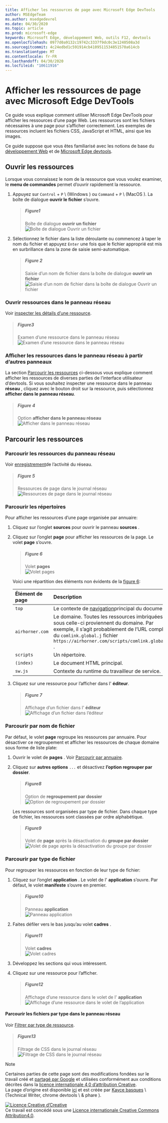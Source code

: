 ```yaml
---
title: Afficher les ressources de page avec Microsoft Edge DevTools
author: MSEdgeTeam
ms.author: msedgedevrel
ms.date: 04/30/2020
ms.topic: article
ms.prod: microsoft-edge
keywords: Microsoft Edge, développement Web, outils F12, devtools
ms.openlocfilehash: 0977d0a9132c19742c3337f9dc0c3e1240508a3d
ms.sourcegitcommit: 4c24edbd1c591914cb4109511534851570a614cb
ms.translationtype: MT
ms.contentlocale: fr-FR
ms.lasthandoff: 04/30/2020
ms.locfileid: "10611916"
---
```

<!-- Copyright Kayce Basques 

   Licensed under the Apache License, Version 2.0 (the "License");
   you may not use this file except in compliance with the License.
   You may obtain a copy of the License at

       https://www.apache.org/licenses/LICENSE-2.0

   Unless required by applicable law or agreed to in writing, software
   distributed under the License is distributed on an "AS IS" BASIS,
   WITHOUT WARRANTIES OR CONDITIONS OF ANY KIND, either express or implied.
   See the License for the specific language governing permissions and
   limitations under the License.  -->  





# Afficher les ressources de page avec Microsoft Edge DevTools   

  

Ce guide vous explique comment utiliser Microsoft Edge DevTools pour afficher les ressources d’une page Web.  Les ressources sont les fichiers nécessaires à une page pour s’afficher correctement.  Les exemples de ressources incluent les fichiers CSS, JavaScript et HTML, ainsi que les images.  

Ce guide suppose que vous êtes familiarisé avec les notions de base du [développement Web][MDNLearnWebDevelopment] et de [Microsoft Edge devtools][MicrosoftEdgeDevTools].  

## Ouvrir les ressources   

Lorsque vous connaissez le nom de la ressource que vous voulez examiner, le **menu de commandes** permet d’ouvrir rapidement la ressource.  

1.  Appuyez sur `Control` + `P` \ (Windows \) ou `Command` + `P` \ (MacOS \).  La boîte de dialogue **ouvrir le fichier** s’ouvre.  
    
    > ##### Figure1  
    > Boîte de dialogue **ouvrir un fichier**  
    > ![Boîte de dialogue Ouvrir un fichier][ImageOpenFile]  
    
1.  Sélectionnez le fichier dans la liste déroulante ou commencez à taper le nom du fichier et appuyez `Enter` une fois que le fichier approprié est mis en surbrillance dans la zone de saisie semi-automatique.  
    
    > ##### Figure 2  
    > Saisie d’un nom de fichier dans la boîte de dialogue **ouvrir un fichier**  
    > ![Saisie d’un nom de fichier dans la boîte de dialogue Ouvrir un fichier][ImageFileSearch]  
    
### Ouvrir ressources dans le panneau réseau   

Voir [inspecter les détails d’une ressource][DevtoolsNetworkInspectDetailsResource].  

> ##### Figure3  
> Examen d’une ressource dans le panneau réseau  
> ![Examen d’une ressource dans le panneau réseau][ImageNetworkResponse]  

### Afficher les ressources dans le panneau réseau à partir d’autres panneaux   

La section [Parcourir les ressources](#browse-resources) ci-dessous vous explique comment afficher les ressources de diverses parties de l’interface utilisateur d’devtools.  Si vous souhaitez inspecter une ressource dans le panneau **réseau** , cliquez avec le bouton droit sur la ressource, puis sélectionnez **afficher dans le panneau réseau**.  

> ##### Figure 4  
> Option **afficher dans le panneau réseau**  
> ![Afficher dans le panneau réseau][ImageRevealNetwork]  

## Parcourir les ressources   

### Parcourir les ressources du panneau réseau   

Voir [enregistrement][DevtoolsNetworkLogActivity]de l’activité du réseau.  

> ##### Figure 5  
> Ressources de page dans le journal réseau  
> ![Ressources de page dans le journal réseau][ImageNetworkLog]  

### Parcourir les répertoires   

Pour afficher les ressources d’une page organisée par annuaire:  

1.  Cliquez sur l’onglet **sources** pour ouvrir le panneau **sources** .  
1.  Cliquez sur l’onglet **page** pour afficher les ressources de la page.  Le volet **page** s’ouvre.  
    
    > ##### Figure 6  
    > Volet **pages**  
    > ![Volet pages][ImagePage]  
    
    Voici une répartition des éléments non évidents de la [figure 6](#figure-6):  
    
    | Élément de page | Description |  
    |:--- |:--- |  
    | `top` | Le contexte de [navigation][MDNInlineFrame]principal du document. |  
    | `airhorner.com` | Le domaine.  Toutes les ressources imbriquées sous celle-ci proviennent du domaine.  Par exemple, il s’agit probablement de l’URL complète du `comlink.global.j` fichier `https://airhorner.com/scripts/comlink.global.js` . |  
    | `scripts` | Un répertoire. |  
    | `(index)` | Le document HTML principal. |  
    | `sw.js` | Contexte du runtime du travailleur de service. |  
    
1.  Cliquez sur une ressource pour l’afficher dans l' **éditeur**.  
    
    > ##### Figure 7  
    > Affichage d’un fichier dans l' **éditeur**  
    > ![Affichage d’un fichier dans l’éditeur][ImageSourcesView]  
    
### Parcourir par nom de fichier   

Par défaut, le volet **page** regroupe les ressources par annuaire.  Pour désactiver ce regroupement et afficher les ressources de chaque domaine sous forme de liste plate:  

1.  Ouvrir le volet de **pages** .  Voir [Parcourir par annuaire](#browse-by-directory).  
1.  Cliquez sur **autres options** `...` et désactivez **l’option regrouper par dossier**.  
    
    > ##### Figure8  
    > Option de **regroupement par dossier**  
    > ![Option de regroupement par dossier][ImageGroupByFolder]  
    
    Les ressources sont organisées par type de fichier.  Dans chaque type de fichier, les ressources sont classées par ordre alphabétique.  
    
    > ##### Figure9  
    > Volet de **page** après la désactivation du **groupe par dossier**  
    > ![Volet de page après la désactivation du groupe par dossier][ImageFileNames]  
    
### Parcourir par type de fichier   

Pour regrouper les ressources en fonction de leur type de fichier:  

1.  Cliquez sur l’onglet **application** .  Le volet de l' **application** s’ouvre.  Par défaut, le volet **manifeste** s’ouvre en premier.  
    
    > ##### Figure10  
    > Panneau **application**  
    > ![Panneau application][ImageApplication]  
    
1.  Faites défiler vers le bas jusqu’au volet **cadres** .  
    
    > ##### Figure11  
    > Volet **cadres**  
    > ![Volet cadres][ImageFrames]  
    
1.  Développez les sections qui vous intéressent.  
1.  Cliquez sur une ressource pour l’afficher.  
    
    > ##### Figure12  
    > Affichage d’une ressource dans le volet de l' **application**  
    > ![Affichage d’une ressource dans le volet de l’application][ImageApplicationView]  

#### Parcourir les fichiers par type dans le panneau réseau   

Voir [Filtrer par type de ressource][DevtoolsNetworkFilterByResourceType].  

> ##### Figure13  
> Filtrage de CSS dans le journal réseau  
> ![Filtrage de CSS dans le journal réseau][ImageCSS]  

<!--  -->  



<!-- image links -->  

[ImageOpenFile]: /microsoft-edge/devtools-guide-chromium/media/resources-command-menu-empty.msft.png "Figure 1: boîte de dialogue Ouvrir un fichier"  
[ImageFileSearch]: /microsoft-edge/devtools-guide-chromium/media/resources-command-menu-file-search.msft.png "Figure 2: saisie d’un nom de fichier dans la boîte de dialogue Ouvrir un fichier"  
[ImageNetworkResponse]: /microsoft-edge/devtools-guide-chromium/media/resources-network-response.msft.png "Figure 3: inspection d’une ressource dans le panneau * * Network * *"  
[ImageRevealNetwork]: /microsoft-edge/devtools-guide-chromium/media/resources-sources-page-reveal-in-network-panel.msft.png "Figure 4: affichage dans le panneau réseau"  
[ImageNetworkLog]: /microsoft-edge/devtools-guide-chromium/media/resources-network-resources.msft.png "Figure 5: ressources de page dans le journal réseau"  
[ImagePage]: /microsoft-edge/devtools-guide-chromium/media/resources-sources-page-empty.msft.png "Figure 6: volet pages"  
[ImageSourcesView]: /microsoft-edge/devtools-guide-chromium/media/resources-sources-page-resource.msft.png "Figure 7: affichage d’un fichier dans l’éditeur"  
[ImageGroupByFolder]: /microsoft-edge/devtools-guide-chromium/media/resources-sources-page-resource-group-by-folder.msft.png "Figure 8: option regroupement par dossier"  
[ImageFileNames]: /microsoft-edge/devtools-guide-chromium/media/resources-sources-page-resources-empty-not-grouped-by-folder.msft.png "Figure 9: volet pages après la désactivation de l’ensemble des dossiers"  
[ImageApplication]: /microsoft-edge/devtools-guide-chromium/media/resources-application-mainfest-airhorner.msft.png "Figure 10: volet de l’application"  
[ImageFrames]: /microsoft-edge/devtools-guide-chromium/media/resources-application-mainfest-airhorner-frames-expanded.msft.png "Figure 11: volet cadres"  
[ImageApplicationView]: /microsoft-edge/devtools-guide-chromium/media/resources-application-mainfest-airhorner-expanded-resources.msft.png "Figure 12: affichage d’une ressource dans le volet de l’application"  
[ImageCSS]: /microsoft-edge/devtools-guide-chromium/media/resources-network-resources-filter-css.msft.png "Figure 13: filtrage de CSS dans le journal réseau"  

<!-- links -->  

[MicrosoftEdgeDevTools]: /microsoft-edge/devtools-guide-chromium "Outils de développement Microsoft Edge (chrome)"  
[DevtoolsNetworkFilterByResourceType]: /microsoft-edge/devtools-guide-chromium/network/index#filter-by-resource-type "Filtrer par type de ressource: inspecter l’activité réseau dans Microsoft Edge DevTools"  
[DevtoolsNetworkInspectDetailsResource]: /microsoft-edge/devtools-guide-chromium/network/index#inspect-the-details-of-the-resource "Inspecter les détails de l’activité réseau d’examen des ressources dans Microsoft Edge DevTools"  
[DevtoolsNetworkLogActivity]: /microsoft-edge/devtools-guide-chromium/network/index#log-network-activity "Journalisation de l’activité du réseau-Inspectez l’activité réseau dans Microsoft Edge DevTools"  

[MDNInlineFrame]: https://developer.mozilla.org/docs/Web/HTML/Element/iframe "<iframe>: élément de cadre inséré | MDN"  
[MDNLearnWebDevelopment]: https://developer.mozilla.org/docs/Learn "Découvrir le développement Web | MDN"  

> [!NOTE]
> Certaines parties de cette page sont des modifications fondées sur le travail créé et [partagé par Google][GoogleSitePolicies] et utilisées conformément aux conditions décrites dans la [licence internationale 4,0 d’attribution Creative][CCA4IL].  
> La page d’origine est disponible [ici](https://developers.google.com/web/tools/chrome-devtools/resources/index) et est créée par [Kayce basques][KayceBasques] \ (Technical Writer, chrome devtools \ & phare \).  

[![Licence Creative d’Creative][CCby4Image]][CCA4IL]  
Ce travail est concédé sous une [Licence internationale Creative Commons Attribution4.0][CCA4IL].  

[CCA4IL]: https://creativecommons.org/licenses/by/4.0  
[CCby4Image]: https://i.creativecommons.org/l/by/4.0/88x31.png  
[GoogleSitePolicies]: https://developers.google.com/terms/site-policies  
[KayceBasques]: https://developers.google.com/web/resources/contributors/kaycebasques  
